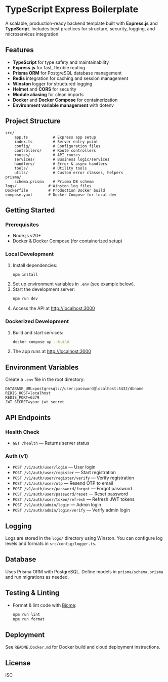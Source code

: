 # TypeScript Express Boilerplate

A scalable, production-ready backend template built with **Express.js** and **TypeScript**. Includes best practices for structure, security, logging, and microservices integration.

## Features

- **TypeScript** for type safety and maintainability
- **Express.js** for fast, flexible routing
- **Prisma ORM** for PostgreSQL database management
- **Redis** integration for caching and session management
- **Winston** logger for structured logging
- **Helmet** and **CORS** for security
- **Module aliasing** for clean imports
- **Docker** and **Docker Compose** for containerization
- **Environment variable management** with dotenv

## Project Structure

```
src/
	app.ts           # Express app setup
	index.ts         # Server entry point
	config/          # Configuration files
	controllers/     # Route controllers
	routes/          # API routes
	services/        # Business logic/services
	handlers/        # Error & async handlers
	tools/           # Utility tools
	utils/           # Custom error classes, helpers
prisma/
	schema.prisma    # Prisma DB schema
logs/              # Winston log files
Dockerfile         # Production Docker build
compose.yaml       # Docker Compose for local dev
```

## Getting Started

### Prerequisites

- Node.js v20+
- Docker & Docker Compose (for containerized setup)

### Local Development

1. Install dependencies:
    ```bash
    npm install
    ```
2. Set up environment variables in `.env` (see example below).
3. Start the development server:
    ```bash
    npm run dev
    ```
4. Access the API at [http://localhost:3000](http://localhost:3000)

### Dockerized Development

1. Build and start services:
    ```bash
    docker compose up --build
    ```
2. The app runs at [http://localhost:3000](http://localhost:3000)

## Environment Variables

Create a `.env` file in the root directory:

```
DATABASE_URL=postgresql://user:password@localhost:5432/dbname
REDIS_HOST=localhost
REDIS_PORT=6379
JWT_SECRET=your_jwt_secret
```

## API Endpoints

### Health Check

- `GET /health` — Returns server status

### Auth (v1)

- `POST /v1/auth/user/login` — User login
- `POST /v1/auth/user/register` — Start registration
- `POST /v1/auth/user/register/verify` — Verify registration
- `POST /v1/auth/user/otp` — Resend OTP to email
- `POST /v1/auth/user/password/forgot` — Forgot password
- `POST /v1/auth/user/password/reset` — Reset password
- `POST /v1/auth/user/token/refresh` — Refresh JWT tokens
- `POST /v1/auth/admin/login` — Admin login
- `POST /v1/auth/admin/login/verify` — Verify admin login

## Logging

Logs are stored in the `logs/` directory using Winston. You can configure log levels and formats in `src/config/logger.ts`.

## Database

Uses Prisma ORM with PostgreSQL. Define models in `prisma/schema.prisma` and run migrations as needed.

## Testing & Linting

- Format & lint code with [Biome](https://biomejs.dev/):
    ```bash
    npm run lint
    npm run format
    ```

## Deployment

See `README.Docker.md` for Docker build and cloud deployment instructions.

## License

ISC
